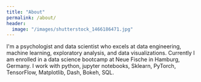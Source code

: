 ```yaml
---
title: "About"
permalink: /about/
header:
  image: "/images/shutterstock_1466186471.jpg"
---
```


I'm a psychologist and data scientist who excels at data engineering, machine learning, exploratory analysis, and data visualizations.
Currently I am enrolled in a data science bootcamp at Neue Fische in Hamburg, Germany.
I work with python, jupyter notebooks, Sklearn, PyTorch, TensorFlow, Matplotlib, Dash, Bokeh, SQL.
